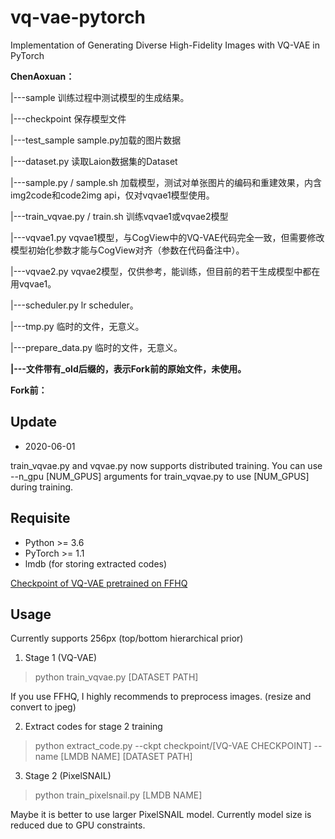# vq-vae-pytorch
Implementation of Generating Diverse High-Fidelity Images with VQ-VAE in PyTorch

**ChenAoxuan：**

|---sample 训练过程中测试模型的生成结果。

|---checkpoint 保存模型文件

|---test_sample sample.py加载的图片数据

|---dataset.py 读取Laion数据集的Dataset

|---sample.py / sample.sh 加载模型，测试对单张图片的编码和重建效果，内含img2code和code2img api，仅对vqvae1模型使用。

|---train_vqvae.py / train.sh 训练vqvae1或vqvae2模型

|---vqvae1.py vqvae1模型，与CogView中的VQ-VAE代码完全一致，但需要修改模型初始化参数才能与CogView对齐（参数在代码备注中）。

|---vqvae2.py vqvae2模型，仅供参考，能训练，但目前的若干生成模型中都在用vqvae1。

|---scheduler.py lr scheduler。

|---tmp.py 临时的文件，无意义。

|---prepare_data.py 临时的文件，无意义。

**|---文件带有_old后缀的，表示Fork前的原始文件，未使用。**



**Fork前：**

## Update

* 2020-06-01

train_vqvae.py and vqvae.py now supports distributed training. You can use --n_gpu [NUM_GPUS] arguments for train_vqvae.py to use [NUM_GPUS] during training.

## Requisite

* Python >= 3.6
* PyTorch >= 1.1
* lmdb (for storing extracted codes)

[Checkpoint of VQ-VAE pretrained on FFHQ](vqvae_560.pt)

## Usage

Currently supports 256px (top/bottom hierarchical prior)

1. Stage 1 (VQ-VAE)

> python train_vqvae.py [DATASET PATH]

If you use FFHQ, I highly recommends to preprocess images. (resize and convert to jpeg)

2. Extract codes for stage 2 training

> python extract_code.py --ckpt checkpoint/[VQ-VAE CHECKPOINT] --name [LMDB NAME] [DATASET PATH]

3. Stage 2 (PixelSNAIL)

> python train_pixelsnail.py [LMDB NAME]

Maybe it is better to use larger PixelSNAIL model. Currently model size is reduced due to GPU constraints.
